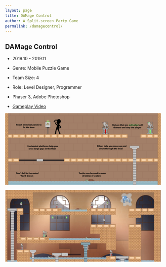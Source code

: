```yaml
---
layout: page
title: DAMage Control
author: A Split-screen Party Game
permalink: /damagecontrol/
---
```




## DAMage Control

 - 2019.10 - 2019.11

 - Genre: Mobile Puzzle Game

 - Team Size: 4

 - Role: Level Designer, Programmer

 - Phaser 3, Adobe Photoshop

 - [Gameplay Video](https://www.youtube.com/watch?v=oPe8F7txhFM&feature=youtu.be)

 ![](./img/DC.png)

 ![](./img/DC2.png)